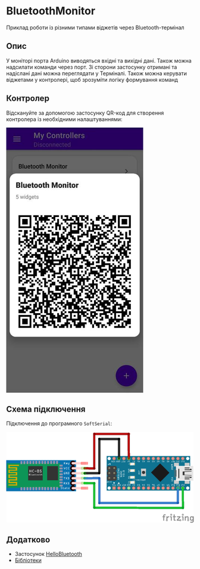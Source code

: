 # BluetoothMonitor
Приклад роботи із різними типами віджетів через Bluetooth-термінал

## Опис
У моніторі порта Arduino виводяться вхідні та вихідні дані. 
Також можна надсилати команди через порт. Зі сторони застосунку отримані та надіслані дані можна переглядати у Терміналі. 
Також можна керувати віджетами у контролері, щоб зрозуміти логіку формування команд

## Контролер
Відскануйте за допомогою застосунку QR-код для створення контролера із необхідними налаштуваннями:  

![BASE](/Images/bluetooth_monitor_controller.jpg) 

## Схема підключення
Підключення до програмного ```SoftSerial```:  

![SERIAL_TYPE](/Images/softserial_type.png)  

## Додатково
* Застосунок [HelloBluetooth]()
* [Бібліотеки](/Libraries)